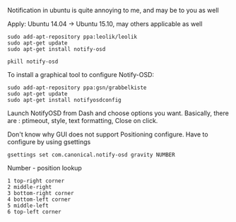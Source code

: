 Notification in ubuntu is quite annoying to me, and may be to you as well

Apply: Ubuntu 14.04 -> Ubuntu 15.10, may others applicable as well

```
sudo add-apt-repository ppa:leolik/leolik
sudo apt-get update
sudo apt-get install notify-osd

pkill notify-osd
```

To install a graphical tool to configure Notify-OSD:

```
sudo add-apt-repository ppa:gsn/grabbelkiste
sudo apt-get update
sudo apt-get install notifyosdconfig
```

Launch NotifyOSD from Dash and choose options you want. Basically, there are : ptimeout, style, text formatting, Close on click.

Don't know why GUI does not support Positioning configure. Have to configure by using gsettings

```
gsettings set com.canonical.notify-osd gravity NUMBER
```

Number - position lookup
```
1 top-right corner
2 middle-right
3 bottom-right corner
4 bottom-left corner
5 middle-left
6 top-left corner
```



